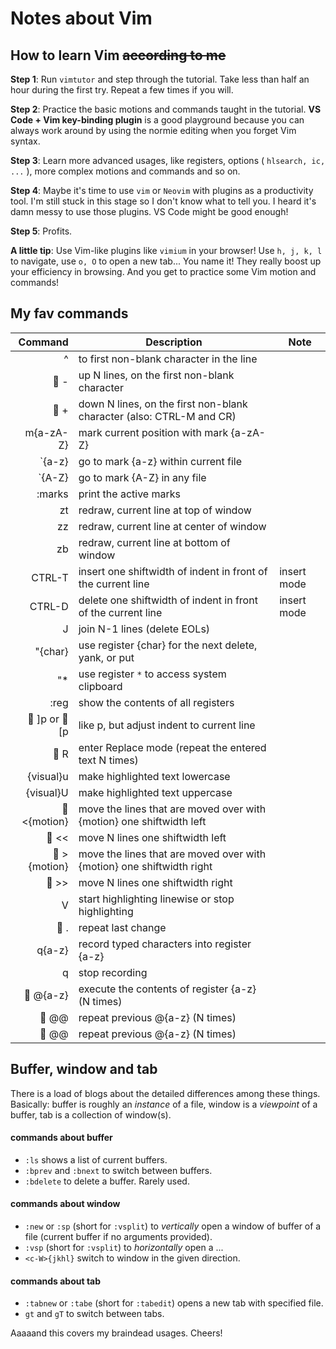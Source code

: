 # Notes about Vim

## How to learn Vim ~~according to me~~

**Step 1**: Run `vimtutor` and step through the tutorial. Take less than half an hour during the first try. Repeat a few times if you will.

**Step 2**: Practice the basic motions and commands taught in the tutorial. **VS Code + Vim key-binding plugin** is a good playground because you can always work around by using the normie editing when you forget Vim syntax.

**Step 3**: Learn more advanced usages, like registers, options ( `hlsearch, ic, ...` ), more complex motions and commands and so on.

**Step 4**: Maybe it's time to use `vim` or `Neovim` with plugins as a productivity tool. I'm still stuck in this stage so I don't know what to tell you. I heard it's damn messy to use those plugins. VS Code might be good enough!

**Step 5**: Profits.

**A little tip**: Use Vim-like plugins like `vimium` in your browser! Use `h, j, k, l` to navigate, use `o, O` to open a new tab... You name it! They really boost up your efficiency in browsing. And you get to practice some Vim motion and commands!

## My fav commands

|      Command | Description                                                  | Note        |
| -----------: | ------------------------------------------------------------ | ----------- |
|            ^ | to first non-blank character in the line                     |             |
|          🔢 - | up N lines, on the first non-blank character                 |             |
|          🔢 + | down N lines, on the first non-blank character (also: CTRL-M and CR) |             |
|    m{a-zA-Z} | mark current position with mark {a-zA-Z}                     |             |
|       `{a-z} | go to mark {a-z} within current file                         |             |
|       `{A-Z} | go to mark {A-Z} in any file                                 |             |
|       :marks | print the active marks                                       |             |
|           zt | redraw, current line at top of window                        |             |
|           zz | redraw, current line at center of window                     |             |
|           zb | redraw, current line at bottom of window                     |             |
|       CTRL-T | insert one shiftwidth of indent in front of the current line | insert mode |
|       CTRL-D | delete one shiftwidth of indent in front of the current line | insert mode |
|            J | join N-1 lines (delete EOLs)                                 |             |
|      "{char} | use register {char} for the next delete, yank, or put        |             |
|           "* | use register `*` to access system clipboard                  |             |
|         :reg | show the contents of all registers                           |             |
| 🔢 ]p or 🔢 [p | like p, but adjust indent to current line                    |             |
|          🔢 R | enter Replace mode (repeat the entered text N times)         |             |
|    {visual}u | make highlighted text lowercase                              |             |
|    {visual}U | make highlighted text uppercase                              |             |
|  🔢 <{motion} | move the lines that are moved over with {motion} one shiftwidth left |             |
|         🔢 << | move N lines one shiftwidth left                             |             |
|  🔢 >{motion} | move the lines that are moved over with {motion} one shiftwidth right |             |
|         🔢 >> | move N lines one shiftwidth right                            |             |
|            V | start highlighting linewise or stop highlighting             |             |
|          🔢 . | repeat last change                                           |             |
|       q{a-z} | record typed characters into register {a-z}                  |             |
|            q | stop recording                                               |             |
|     🔢 @{a-z} | execute the contents of register {a-z} (N times)             |             |
|         🔢 @@ | repeat previous @{a-z} (N times)                             |             |
|         🔢 @@ | repeat previous @{a-z} (N times)                             |             |

## Buffer, window and tab
There is a load of blogs about the detailed differences among these things. Basically: buffer is roughly an *instance* of a file, window is a *viewpoint* of a buffer, tab is a collection of window(s).

#### commands about buffer

* `:ls` shows a list of current buffers.
* `:bprev` and `:bnext` to switch between buffers.
* `:bdelete` to delete a buffer. Rarely used.

#### commands about window

* `:new` or `:sp` (short for `:vsplit`) to *vertically* open a window of buffer of a file (current buffer if no arguments provided).
* `:vsp` (short for `:vsplit`) to *horizontally* open a ...
* `<c-W>{jkhl}` switch to window in the given direction.

#### commands about tab

* `:tabnew` or `:tabe` (short for `:tabedit`) opens a new tab with specified file.
* `gt` and `gT` to switch between tabs.

Aaaaand this covers my braindead usages. Cheers!